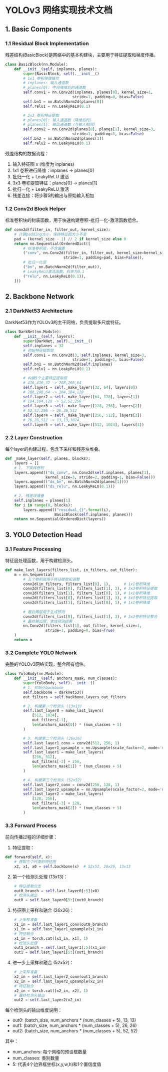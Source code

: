# YOLOv3 网络实现技术文档

## 1. Basic Components

### 1.1 Residual Block Implementation
残差结构(BasicBlock)是网络中的基本构建块，主要用于特征提取和梯度传播。

```python
class BasicBlock(nn.Module):
    def __init__(self, inplanes, planes):
        super(BasicBlock, self).__init__()
        # 1x1 卷积降维操作
        # inplanes: 输入通道数
        # planes[0]: 中间降维后的通道数
        self.conv1 = nn.Conv2d(inplanes, planes[0], kernel_size=1, 
                              stride=1, padding=0, bias=False)
        self.bn1 = nn.BatchNorm2d(planes[0])
        self.relu1 = nn.LeakyReLU(0.1)

        # 3x3 卷积特征提取
        # planes[0]: 输入通道数（降维后的）
        # planes[1]: 输出通道数（与输入相同）
        self.conv2 = nn.Conv2d(planes[0], planes[1], kernel_size=3, 
                              stride=1, padding=1, bias=False)
        self.bn2 = nn.BatchNorm2d(planes[1])
        self.relu2 = nn.LeakyReLU(0.1)
```

残差结构的数据流程：
1. 输入特征图 x (维度为 inplanes)
2. 1x1 卷积进行降维：inplanes → planes[0]
3. 批归一化 + LeakyReLU 激活
4. 3x3 卷积提取特征：planes[0] → planes[1]
5. 批归一化 + LeakyReLU 激活
6. 残差连接：将步骤5的输出与原始输入相加

### 1.2 Conv2d Block Helper
标准卷积块的封装函数，用于快速构建卷积-批归一化-激活函数组合。

```python
def conv2d(filter_in, filter_out, kernel_size):
    # 计算padding大小，保持特征图大小不变
    pad = (kernel_size - 1) // 2 if kernel_size else 0
    return nn.Sequential(OrderedDict([
        # 标准卷积层，不含偏置
        ("conv", nn.Conv2d(filter_in, filter_out, kernel_size=kernel_size, 
                          stride=1, padding=pad, bias=False)),
        # 批归一化层
        ("bn", nn.BatchNorm2d(filter_out)),
        # LeakyReLU激活函数，斜率为0.1
        ("relu", nn.LeakyReLU(0.1)),
    ]))
```

## 2. Backbone Network

### 2.1 DarkNet53 Architecture
DarkNet53作为YOLOv3的主干网络，负责提取多尺度特征。

```python
class DarkNet(nn.Module):
    def __init__(self, layers):
        super(DarkNet, self).__init__()
        self.inplanes = 32
        # 初始特征提取层
        self.conv1 = nn.Conv2d(3, self.inplanes, kernel_size=3, 
                              stride=1, padding=1, bias=False)
        self.bn1 = nn.BatchNorm2d(self.inplanes)
        self.relu1 = nn.LeakyReLU(0.1)

        # 构建5个主要特征提取层
        # 416,416,32 -> 208,208,64
        self.layer1 = self._make_layer([32, 64], layers[0])
        # 208,208,64 -> 104,104,128
        self.layer2 = self._make_layer([64, 128], layers[1])
        # 104,104,128 -> 52,52,256
        self.layer3 = self._make_layer([128, 256], layers[2])
        # 52,52,256 -> 26,26,512
        self.layer4 = self._make_layer([256, 512], layers[3])
        # 26,26,512 -> 13,13,1024
        self.layer5 = self._make_layer([512, 1024], layers[4])
```

### 2.2 Layer Construction
每个layer的构建过程，包含下采样和残差块堆叠。

```python
def _make_layer(self, planes, blocks):
    layers = []
    # 1. 下采样卷积
    layers.append(("ds_conv", nn.Conv2d(self.inplanes, planes[1], 
                  kernel_size=3, stride=2, padding=1, bias=False)))
    layers.append(("ds_bn", nn.BatchNorm2d(planes[1])))
    layers.append(("ds_relu", nn.LeakyReLU(0.1)))
    
    # 2. 残差块堆叠
    self.inplanes = planes[1]
    for i in range(0, blocks):
        layers.append(("residual_{}".format(i), 
                      BasicBlock(self.inplanes, planes)))
    return nn.Sequential(OrderedDict(layers))
```

## 3. YOLO Detection Head

### 3.1 Feature Processing
特征层处理函数，用于构建检测头。

```python
def make_last_layers(filters_list, in_filters, out_filter):
    m = nn.Sequential(
        # 五个卷积层用于特征提取和调整
        conv2d(in_filters, filters_list[0], 1),      # 1x1卷积降维
        conv2d(filters_list[0], filters_list[1], 3), # 3x3卷积特征提取
        conv2d(filters_list[1], filters_list[0], 1), # 1x1卷积降维
        conv2d(filters_list[0], filters_list[1], 3), # 3x3卷积特征提取
        conv2d(filters_list[1], filters_list[0], 1), # 1x1卷积降维
        
        # 最后两层用于生成预测
        conv2d(filters_list[0], filters_list[1], 3), # 3x3卷积特征整合
        # 最终输出层，生成预测结果
        nn.Conv2d(filters_list[1], out_filter, kernel_size=1, 
                  stride=1, padding=0, bias=True)
    )
    return m
```

### 3.2 Complete YOLO Network
完整的YOLOv3网络实现，整合所有组件。

```python
class YoloBody(nn.Module):
    def __init__(self, anchors_mask, num_classes):
        super(YoloBody, self).__init__()
        # 1. 初始化backbone
        self.backbone = darknet53()
        out_filters = self.backbone.layers_out_filters

        # 2. 构建第一个检测头 (13x13)
        self.last_layer0 = make_last_layers(
            [512, 1024], 
            out_filters[-1], 
            len(anchors_mask[0]) * (num_classes + 5)
        )

        # 3. 构建第二个检测头 (26x26)
        self.last_layer1_conv = conv2d(512, 256, 1)
        self.last_layer1_upsample = nn.Upsample(scale_factor=2, mode='nearest')
        self.last_layer1 = make_last_layers(
            [256, 512],
            out_filters[-2] + 256,
            len(anchors_mask[1]) * (num_classes + 5)
        )

        # 4. 构建第三个检测头 (52x52)
        self.last_layer2_conv = conv2d(256, 128, 1)
        self.last_layer2_upsample = nn.Upsample(scale_factor=2, mode='nearest')
        self.last_layer2 = make_last_layers(
            [128, 256],
            out_filters[-3] + 128,
            len(anchors_mask[2]) * (num_classes + 5)
        )
```

### 3.3 Forward Process
前向传播过程的详细步骤：

1. 特征提取：
```python
def forward(self, x):
    # 获取三个尺度的特征图
    x2, x1, x0 = self.backbone(x)  # 52x52, 26x26, 13x13
```

2. 第一个检测头处理 (13x13)：
```python
    # 特征提取分支
    out0_branch = self.last_layer0[:5](x0)
    # 检测头输出
    out0 = self.last_layer0[5:](out0_branch)
```

3. 特征图上采样和融合 (26x26)：
```python
    # 上采样准备
    x1_in = self.last_layer1_conv(out0_branch)
    x1_in = self.last_layer1_upsample(x1_in)
    # 特征融合
    x1_in = torch.cat([x1_in, x1], 1)
    # 检测头处理
    out1_branch = self.last_layer1[:5](x1_in)
    out1 = self.last_layer1[5:](out1_branch)
```

4. 进一步上采样和融合 (52x52)：
```python
    # 上采样准备
    x2_in = self.last_layer2_conv(out1_branch)
    x2_in = self.last_layer2_upsample(x2_in)
    # 特征融合
    x2_in = torch.cat([x2_in, x2], 1)
    # 最终检测头输出
    out2 = self.last_layer2(x2_in)
```

每个检测头的输出维度说明：
- out0: (batch_size, num_anchors * (num_classes + 5), 13, 13)
- out1: (batch_size, num_anchors * (num_classes + 5), 26, 26)
- out2: (batch_size, num_anchors * (num_classes + 5), 52, 52)

其中：
- num_anchors: 每个网格的预设框数量
- num_classes: 类别数量
- 5: 代表4个边界框坐标(x,y,w,h)和1个置信度值